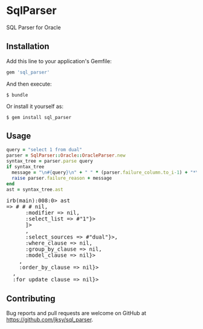 # SqlParser

SQL Parser for Oracle

## Installation

Add this line to your application's Gemfile:

```ruby
gem 'sql_parser'
```

And then execute:

    $ bundle

Or install it yourself as:

    $ gem install sql_parser

## Usage

```ruby
query = "select 1 from dual"
parser = SqlParser::Oracle::OracleParser.new
syntax_tree = parser.parse query
if syntax_tree
  message = "\n#{query}\n" + " " * (parser.failure_column.to_i-1) + "*\n"
  raise parser.failure_reason + message
end
ast = syntax_tree.ast
```
<pre>
irb(main):008:0> ast
=> #<SqlParser::Ast::SelectStatement
  :subquery => #<SqlParser::Ast::Subquery
    :query_block => #<SqlParser::Ast::QueryBlock
      :hint => nil,
      :modifier => nil,
      :select_list => #<SqlParser::Ast::Array [
        #<SqlParser::Ast::NumberLiteral {:value=>"1"}>
      ]>
      ,
      :select_sources => #<SqlParser::Ast::Identifier {:name=>"dual"}>,
      :where_clause => nil,
      :group_by_clause => nil,
      :model_clause => nil}>
    ,
    :order_by_clause => nil}>
  ,
  :for_update_clause => nil}>
</pre>


## Contributing

Bug reports and pull requests are welcome on GitHub at https://github.com/jksy/sql_parser.

